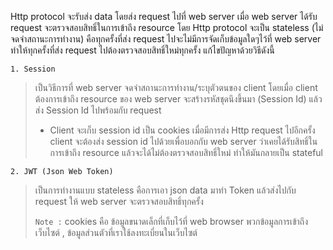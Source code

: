 Http protocol จะรับส่ง data โดยส่ง request ไปที่ web server เมื่อ web server ได้รับ request จะตรวจสอบสิทธิ์ในการเข้าถึง resource โดย Http protocol จะเป็น stateless (ไม่จดจำสถานะการทำงาน) คือทุกครั้งที่ส่ง request ไปจะไม่มีการจัดเก็บข้อมูลใดๆไว้ที่ web server ทำให้ทุกครั้งที่ส่ง request ไปต้องตรวจสอบสิทธิ์ใหม่ทุกครั้ง แก้ไขปัญหาด้วยวิธีดังนี้

`1. Session`
> เป็นวิธีการที่ web server จดจำสถานะการทำงาน/ระบุตัวตนของ client โดยเมื่อ client ต้องการเข้าถึง resource ของ web server จะสร้างรหัสชุดนึงขึ้นมา (Session Id) แล้วส่ง Session Id ไปพร้อมกับ request 
> - Client จะเก็บ session id เป็น cookies เมื่อมีการส่ง Http request ไปอีกครั้ง client จะต้องส่ง session id ไปด้วยเพื่อบอกกับ web server ว่าเคยได้รับสิทธิ์ในการเข้าถึง resource แล้วจะได้ไม่ต้องตรวจสอบสิทธิ์ใหม่ ทำให้มันกลายเป็น stateful

`2. JWT (Json Web Token)`
> เป็นการทำงานแบบ stateless คือการเอา json data มาทำ Token แล้วส่งไปกับ request ให้ web server จะตรวจสอบสิทธิ์ทุกครั้ง 
>
> `Note :` cookies คือ ข้อมูลขนาดเล็กที่เก็บไว้ที่ web browser พวกข้อมูลการเข้าถึงเว็บไซต์ , ข้อมูลส่วนตัวที่เราใช้ลงทะเบี่ยนในเว็บไซต์
>
> 